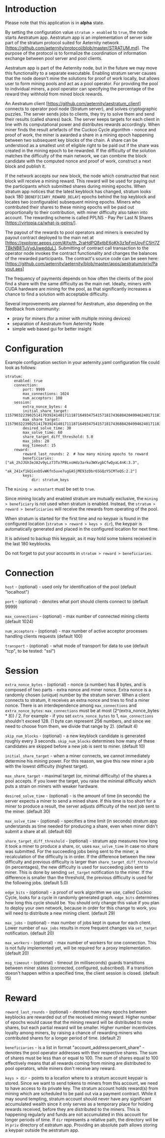 Introduction
==========

Please note that this application is in **alpha** state.

By setting the configuration value `stratum > enabled` to `true`, the node starts Aestratum app.
Aestratum app is an implementation of server side part of the stratum protocol suited for Aeternity network [https://github.com/aeternity/protocol/blob/master/STRATUM.md].
The purpose of the protocol is to formalize the coordination of information exchange between pool server and pool clients.

Aestratum app is part of the Aeternity node, but in the future we may move this functionality to a separate executable.
Enabling stratum server causes that the node doesn't mine the solutions for proof of work locally, but allows user to form mining pools and act as a pool operator.
For providing the pool to individual miners, a pool operator can specifying the percentage of the reward they withhold from mined block rewards.

An Aestratum client [https://github.com/aeternity/aestratum_client] connects to operator pool node (Stratum server), and solves cryptographic puzzles.
The server sends jobs to clients, they try to solve them and send their results (called shares) back. The server keeps targets for each client in line with its computational power and distributes rewards accordingly.
When miner finds the result artefacts of the Cuckoo Cycle algorithm - nonce and proof of work, the miner is awarded a share in a mining epoch happening between two subsequent key blocks of the chain.
A share can be understood as a smallest unit of eligible right to be paid out if the share was created in the mining epoch to be rewarded.
If the difficulty of the solution matches the difficulty of the main network, we can combine the block candidate with the computed nonce and proof of work, construct a next block and publish it.

If the network accepts our new block, the node which constructed that next block will receive a mining reward. This reward will be used for paying out the participants which submitted shares during mining epochs.
When stratum app notices that the latest keyblock has changed, stratum looks back 180 (`BENEFICIARY_REWARD_DELAY`) epochs behind the top keyblock and locates two (configurable) subsequent mining epochs.
Miners who contributed their shares to these mining epochs will be paid out proportionally to their contribution, with miner difficulty also taken into account.
The rewarding scheme is called PPLNS - Pay Per Last N Shares [https://virtopia.ca/what-is-pplns/].

The payout of the rewards to pool operators and miners is executed by payout contract deployed to the main net at [https://explorer.aepps.com/#/tx/th_2raHdPQ8xtbE6oKh3z1pFmUpyFC5H7ZTBkNB8TuVydJjwedduL].
Submitting of contract call transaction to the operator node invokes the contract functionality and changes the balances of the rewarded participants.
The contract's source code can be seen here: [https://github.com/aeternity/aeternity/blob/master/apps/aestratum/priv/Payout.aes]

The frequency of payments depends on how often the clients of the pool find a share with the same difficulty as the main net. Ideally, miners with CUDA hardware are mining for the pool, as that significantly increases a chance to find a solution with acceptable difficulty.


Several improvements are planned for Aestratum, also depending on the feedback from community:
- proxy for miners (for a miner with multiple mining devices)
- separation of Aestratum from Aeternity Node
- simple web based gui for better insight


Configuration
==========

Example configuration section in your aeternity.yaml configuration file could look as follows:

```
stratum:
    enabled: true
    connection:
        port: 9999
        max_connections: 1024
        num_acceptors: 100
    session:
        extra_nonce_bytes: 4
        initial_share_target: 115790322390251417039241401711187164934754157181743688420499462401711837019160
        max_share_target: 115790322390251417039241401711187164934754157181743688420499462401711837020160
        desired_solve_time: 30
        max_solve_time: 60
        share_target_diff_threshold: 5.0
        max_jobs: 20
        msg_timeout: 15
    reward:
        reward_last_rounds: 2  # how many mining epochs to reward
        beneficiaries: ["ak_2hJJGh3eJA2v9yLz73To7P8LvoHdz3arku3WXvgbCfwQyaL4nK:3.3",
                        "ak_241xf1kQiexbSvWKfn5uve7ugGASjME93zDbr6SGQzYSCMTeQS:2.2"]
        keys:
            dir: stratum_keys
```

The `mining > autostart` must be set to `true`.

Since mining locally and enabled stratum are mutually exclusive, the `mining > beneficiary` is not used when stratum is enabled.
Instead, the `stratum > reward > beneficiaries` will receive the rewards from operating of the pool.

When stratum is started for the first time and no keypair is found in the configured location (`stratum > reward > keys > dir`),
the keypair is automatically generated and placed in the configured location for next time.

It is advised to backup this keypair, as it may hold some tokens received in the last 180 keyblocks.


Do not forget to put your accounts in `stratum > reward > beneficiaries`.


Connection
==========

`host` - (optional) - used only for identification of the pool (default "localhost")

`port` - (optional) - denotes what port should clients connect to (default 9999)

`max_connections` - (optional) - max number of connected mining clients (default 1024)

`num_acceptors` - (optional) - max number of active acceptor processes handling clients requests (default 100)

`transport` - (optional) - what mode of transport for data to use (default "tcp", to be tested: "ssl")


Session
==========

`extra_nonce_bytes` - (optional) - nonce (a number) has 8 bytes, and is composed of two parts - extra nonce and miner nonce.
Extra nonce is a randomly chosen (unique) number by the stratum server. When a client connects to stratum, it receives an extra nonce and tries to find a miner nonce.
There is an interdependence among `max_connections` and `extra_nonce_bytes`: `max_connections` must be at most (2^(extra_nonce_bytes * 8)) / 2.
For example - if you set `extra_nonce_bytes` to 1, `max_connections` shouldn't exceed 128.
(1 byte can represent 256 numbers, and since we need to choose from them, we divide that range by 2).
(default 4)

`skip_num_blocks` - (optional) - a new keyblock candidate is generated roughly every 3 seconds. `skip_num_blocks` determines how many of these candidates are skipped before a new job is sent to miner.
(default 10)

`initial_share_target` - when a miner connects, we cannot immediately determine his mining power. For this reason, we give this new miner a job with the lowest difficulty (highest target).

`max_share_target` - maximal target (or, minimal difficulty) of the shares a pool accepts.
If you lower the target, you raise the minimal difficulty which puts a strain on miners with weaker hardware.

`desired_solve_time` - (optional) - is the amount of time (in seconds) the server expects a miner to send a mined share.
If this time is too short for a miner to produce a result, the server adjusts difficulty of the next job sent to the miner.
(default 30)

`max_solve_time` - (optional) - specifies a time limit (in seconds) stratum app understands as time needed for producing a share, even when miner didn't submit a share at all.
(default 60)

`share_target_diff_threshold` - (optional) - stratum app measures how long it took a miner to produce a share, or, uses `max_solve_time` in case no share was submitted.
For the succeeding jobs being sent to the miner, a recalculation of the difficulty is in order. If the difference between the new difficulty and previous difficulty is larger than `share_target_diff_threshold` (in percentages), the new difficulty is used for succeeding jobs sent to miner. This is done by sending `set_target` notification to the miner.
If the difference is smaller than the threshold, the previous difficulty is used for the following jobs.
(default 5.0)

`edge_bits` - (optional) - a proof of work algorithm we use, called Cuckoo Cycle, looks for a cycle in randomly generated graph. `edge_bits` determines how long this cycle should be.
You should only change this value if you plan to deploy your own network, because in order for this change to work, you will need to distribute a new mining client.
(default 29)

`max_jobs` - (optional) - max number of jobs kept in queue for each client. Lower number of `max_jobs` results in more frequent changes via `set_target` notification.
(default 20)

`max_workers` - (optional) - max number of workers for one connection. This is not fully implemented yet, will be required for a proxy implementation.
(default 20)

`msg_timeout` - (optional) - timeout (in milliseconds) guards transitions between miner states (connected, configured, subscribed). If a transition doesn't happen within a specified time, the client session is closed.
(default 15)


Reward
==========

`reward_last_rounds` - (optional) - denoted how many epochs between keyblocks are rewarded out of the received mining reward. Higher number of epochs would cause that the mining reward will be distributed to more shares, but each partial reward will be smaller. Higher number incentivizes loyalty among miners, by raising a chance of rewarding miners who contributed shares for a longer period of time.
(default 2)

`beneficiaries` - is a list in format "account_address:percent_share" - denotes the pool operator addresses with their respective shares. The sum of shares must be less than or equal to 100.
The sum of shares equal to 100 effectively means that all rewards coming from mining are distributed to pool operators, while miners don't receive any reward.

`keys > dir` - points to a location where to a stratum account keypair is stored. Since we want to send tokens to miners from this account, we need to have access to its private key.
The stratum account holds reward(s) from mining which are scheduled to be paid out via a payment contract. While it may sound tempting, stratum account should never have any significant accumulated wealth since it only serves as a temporary place for holding rewards received, before they are distributed to the miners.
This is happening regularly and funds are not accumulated in this account for longer periods of time.
If `dir` represents a relative path, the directory will be in `priv` directory of estratum app. Providing an absolute path allows storing a keypair outside the aestratum app.
